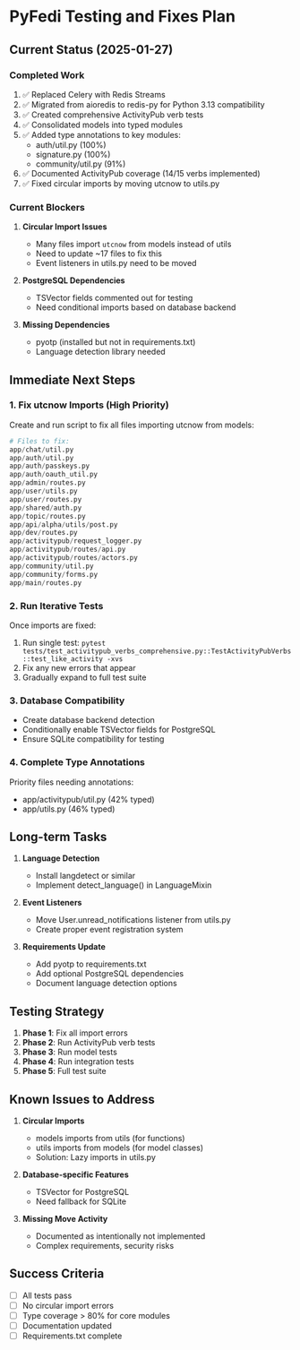 # PyFedi Testing and Fixes Plan

## Current Status (2025-01-27)

### Completed Work
1. ✅ Replaced Celery with Redis Streams
2. ✅ Migrated from aioredis to redis-py for Python 3.13 compatibility
3. ✅ Created comprehensive ActivityPub verb tests
4. ✅ Consolidated models into typed modules
5. ✅ Added type annotations to key modules:
   - auth/util.py (100%)
   - signature.py (100%)
   - community/util.py (91%)
6. ✅ Documented ActivityPub coverage (14/15 verbs implemented)
7. ✅ Fixed circular imports by moving utcnow to utils.py

### Current Blockers
1. **Circular Import Issues**
   - Many files import `utcnow` from models instead of utils
   - Need to update ~17 files to fix this
   - Event listeners in utils.py need to be moved

2. **PostgreSQL Dependencies**
   - TSVector fields commented out for testing
   - Need conditional imports based on database backend

3. **Missing Dependencies**
   - pyotp (installed but not in requirements.txt)
   - Language detection library needed

## Immediate Next Steps

### 1. Fix utcnow Imports (High Priority)
Create and run script to fix all files importing utcnow from models:
```python
# Files to fix:
app/chat/util.py
app/auth/util.py
app/auth/passkeys.py
app/auth/oauth_util.py
app/admin/routes.py
app/user/utils.py
app/user/routes.py
app/shared/auth.py
app/topic/routes.py
app/api/alpha/utils/post.py
app/dev/routes.py
app/activitypub/request_logger.py
app/activitypub/routes/api.py
app/activitypub/routes/actors.py
app/community/util.py
app/community/forms.py
app/main/routes.py
```

### 2. Run Iterative Tests
Once imports are fixed:
1. Run single test: `pytest tests/test_activitypub_verbs_comprehensive.py::TestActivityPubVerbs::test_like_activity -xvs`
2. Fix any new errors that appear
3. Gradually expand to full test suite

### 3. Database Compatibility
- Create database backend detection
- Conditionally enable TSVector fields for PostgreSQL
- Ensure SQLite compatibility for testing

### 4. Complete Type Annotations
Priority files needing annotations:
- app/activitypub/util.py (42% typed)
- app/utils.py (46% typed)

## Long-term Tasks

1. **Language Detection**
   - Install langdetect or similar
   - Implement detect_language() in LanguageMixin
   
2. **Event Listeners**
   - Move User.unread_notifications listener from utils.py
   - Create proper event registration system

3. **Requirements Update**
   - Add pyotp to requirements.txt
   - Add optional PostgreSQL dependencies
   - Document language detection options

## Testing Strategy

1. **Phase 1**: Fix all import errors
2. **Phase 2**: Run ActivityPub verb tests
3. **Phase 3**: Run model tests
4. **Phase 4**: Run integration tests
5. **Phase 5**: Full test suite

## Known Issues to Address

1. **Circular Imports**
   - models imports from utils (for functions)
   - utils imports from models (for model classes)
   - Solution: Lazy imports in utils.py

2. **Database-specific Features**
   - TSVector for PostgreSQL
   - Need fallback for SQLite

3. **Missing Move Activity**
   - Documented as intentionally not implemented
   - Complex requirements, security risks

## Success Criteria

- [ ] All tests pass
- [ ] No circular import errors
- [ ] Type coverage > 80% for core modules
- [ ] Documentation updated
- [ ] Requirements.txt complete